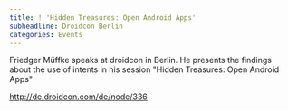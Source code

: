 ```yaml
---
title: ! 'Hidden Treasures: Open Android Apps'
subheadline: Droidcon Berlin
categories: Events
---
```

Friedger Müffke speaks at droidcon in Berlin. He presents the findings about
the use of intents in his session "Hidden Treasures: Open Android Apps"

http://de.droidcon.com/de/node/336
